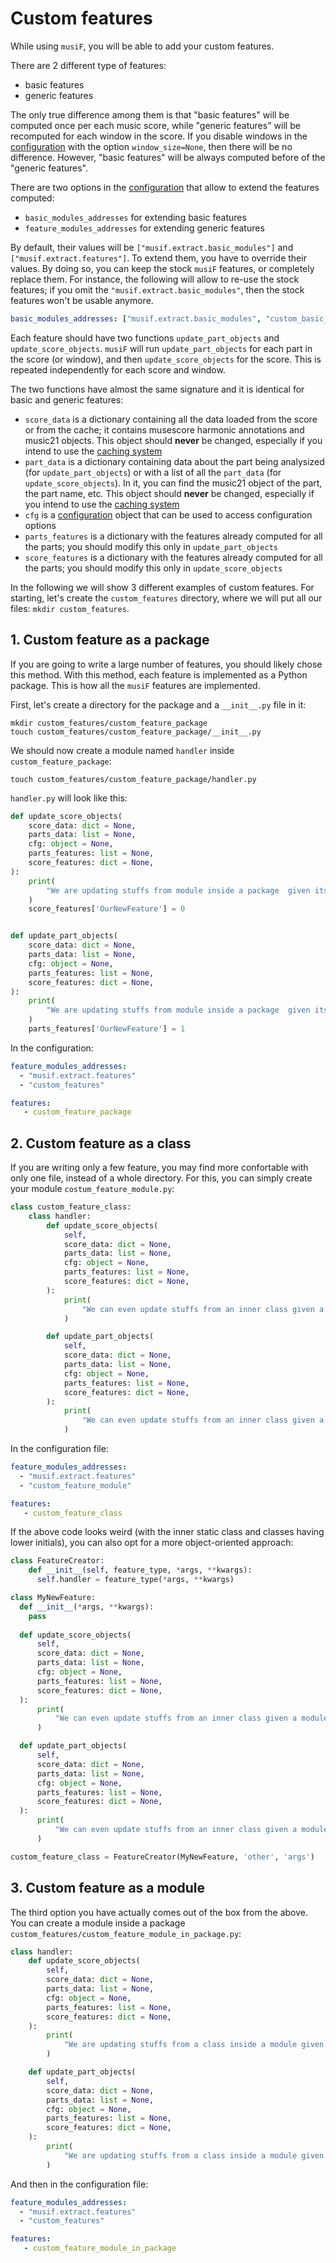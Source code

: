 # Custom features

While using `musiF`, you will be able to add your custom features.

There are 2 different type of features:
* basic features
* generic features

The only true difference among them is that "basic features" will be computed once per
each music score, while "generic features" will be recomputed for each window in the
score. If you disable windows in the [configuration](/Configuration) with the option
`window_size=None`, then there will be no difference. However, "basic features" will be
always computed before of the "generic features".

There are two options in the [configuration](/Configuration) that allow to extend the
features computed:
* `basic_modules_addresses` for extending basic features
* `feature_modules_addresses` for extending generic features

By default, their values will be `["musif.extract.basic_modules"]` and
`["musif.extract.features"]`. To extend them, you have to override their values. By
doing so, you can keep the stock `musiF` features, or completely replace them. For
instance, the following will allow to re-use the stock features; if you omit the
`"musif.extract.basic_modules"`, then the stock features won't be usable anymore.

```yaml
basic_modules_addresses: ["musif.extract.basic_modules", "custom_basic_modules"]
```
Each feature should have two functions `update_part_objects` and
`update_score_objects`. `musiF` will run `update_part_objects` for each part in the score (or
window), and then `update_score_objects` for the score. This is repeated independently
for each score and window.

The two functions have almost the same signature and it is identical for basic and
generic features:
* `score_data` is a dictionary containing all the data loaded from the score or from the
  cache; it contains musescore harmonic annotations and music21 objects. This object
  should **never** be changed, especially if you intend to use the [caching
  system](Caching)
* `part_data` is a dictionary containing data about the part being analysized (for
  `update_part_objects`) or with a list of all the `part_data` (for
  `update_score_objects`). In it, you can find the music21 object of the part, the part
  name, etc. This object should **never** be changed, especially if you intend to use
  the [caching system](Caching)
* `cfg` is a [configuration](/Configuration) object that can be used to access
  configuration options
* `parts_features` is a dictionary with the features already computed for all the
  parts; you should modify this only in `update_part_objects`
* `score_features` is a dictionary with the features already computed for all the
  parts; you should modify this only in `update_score_objects`

In the following we will show 3 different examples of custom features. For starting,
let's create the `custom_features` directory, where we will put all our files: `mkdir
custom_features`.

## 1. Custom feature as a package

If you are going to write a large number of features, you should likely chose this
method. With this method, each feature is implemented as a Python package. This is how
all the `musiF` features are implemented.

First, let's create a directory for the package and a `__init__.py` file in it:
```shell
mkdir custom_features/custom_feature_package 
touch custom_features/custom_feature_package/__init__.py
```

We should now create a module named `handler` inside `custom_feature_package`:
```shell
touch custom_features/custom_feature_package/handler.py
```

`handler.py` will look like this:
```python
def update_score_objects(
    score_data: dict = None,
    parts_data: list = None,
    cfg: object = None,
    parts_features: list = None,
    score_features: dict = None,
):
    print(
        "We are updating stuffs from module inside a package  given its parent package (score)!"
    )
    score_features['OurNewFeature'] = 0


def update_part_objects(
    score_data: dict = None,
    parts_data: list = None,
    cfg: object = None,
    parts_features: list = None,
    score_features: dict = None,
):
    print(
        "We are updating stuffs from module inside a package  given its parent package (part)!"
    )
    parts_features['OurNewFeature'] = 1
```

In the configuration:
```yaml
feature_modules_addresses: 
  - "musif.extract.features"
  - "custom_features"

features:
   - custom_feature_package
```

## 2. Custom feature as a class

If you are writing only a few feature, you may find more confortable with only one file,
instead of a whole directory. For this, you can simply create your module
`costum_feature_module.py`:

```python
class custom_feature_class:
    class handler:
        def update_score_objects(
            self,
            score_data: dict = None,
            parts_data: list = None,
            cfg: object = None,
            parts_features: list = None,
            score_features: dict = None,
        ):
            print(
                "We can even update stuffs from an inner class given a module (score)!"
            )

        def update_part_objects(
            self,
            score_data: dict = None,
            parts_data: list = None,
            cfg: object = None,
            parts_features: list = None,
            score_features: dict = None,
        ):
            print(
                "We can even update stuffs from an inner class given a module (part)!"
            )
```

In the configuration file:
```yaml
feature_modules_addresses: 
  - "musif.extract.features"
  - "custom_feature_module"

features:
   - custom_feature_class
```

If the above code looks weird (with the inner static class and classes having lower
initials), you can also opt for a more object-oriented approach:

```python
class FeatureCreator:
    def __init__(self, feature_type, *args, **kwargs):
      self.handler = feature_type(*args, **kwargs)

class MyNewFeature:
  def __init__(*args, **kwargs):
    pass
    
  def update_score_objects(
      self,
      score_data: dict = None,
      parts_data: list = None,
      cfg: object = None,
      parts_features: list = None,
      score_features: dict = None,
  ):
      print(
          "We can even update stuffs from an inner class given a module (score)!"
      )

  def update_part_objects(
      self,
      score_data: dict = None,
      parts_data: list = None,
      cfg: object = None,
      parts_features: list = None,
      score_features: dict = None,
  ):
      print(
          "We can even update stuffs from an inner class given a module (part)!"
      )

custom_feature_class = FeatureCreator(MyNewFeature, 'other', 'args')
```

## 3. Custom feature as a module

The third option you have actually comes out of the box from the above. You can create a
module inside a package `custom_features/custom_feature_module_in_package.py`:

```python
class handler:
    def update_score_objects(
        self,
        score_data: dict = None,
        parts_data: list = None,
        cfg: object = None,
        parts_features: list = None,
        score_features: dict = None,
    ):
        print(
            "We are updating stuffs from a class inside a module given a package (score)!"
        )

    def update_part_objects(
        self,
        score_data: dict = None,
        parts_data: list = None,
        cfg: object = None,
        parts_features: list = None,
        score_features: dict = None,
    ):
        print(
            "We are updating stuffs from a class inside a module given a package (part)!"
        )
```

And then in the configuration file:
```yaml
feature_modules_addresses: 
  - "musif.extract.features"
  - "custom_features"

features:
   - custom_feature_module_in_package
```
